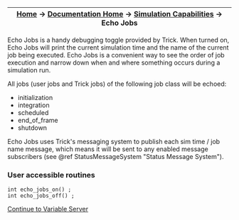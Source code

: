 | [Home](/trick) → [Documentation Home](../Documentation-Home) → [Simulation Capabilities](Simulation-Capabilities) → Echo Jobs |
|------------------------------------------------------------------|

Echo Jobs is a handy debugging toggle provided by Trick. When turned on, Echo Jobs will print the current simulation time and
the name of the current job being executed. Echo Jobs is a convenient way to see the order of job execution and narrow down when
and where something occurs during a simulation run.

All jobs (user jobs and Trick jobs) of the following job class will be echoed:

- initialization
- integration
- scheduled 
- end_of_frame
- shutdown

Echo Jobs uses Trick's messaging system to publish each sim time / job name message,
which means it will be sent to any enabled message subscribers (see  @ref StatusMessageSystem "Status Message System").

### User accessible routines

```
int echo_jobs_on() ;
int echo_jobs_off() ;
```

[Continue to Variable Server](Variable-Server)
